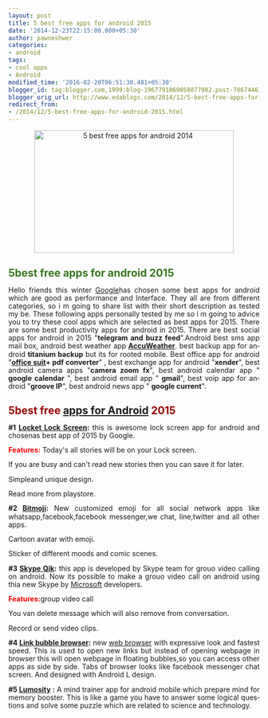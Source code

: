 ```yaml
---
layout: post
title: 5 best free apps for android 2015
date: '2014-12-23T22:15:00.000+05:30'
author: pawneshwer
categories:
- android
tags:
- cool apps
- Android
modified_time: '2016-02-20T06:51:30.481+05:30'
blogger_id: tag:blogger.com,1999:blog-1967791069058877982.post-7867446187551581529
blogger_orig_url: http://www.edablogs.com/2014/12/5-best-free-apps-for-android-2015.html
redirect_from:
- /2014/12/5-best-free-apps-for-android-2015.html
---
```


<div dir="ltr" style="text-align: left;"><div style="clear: both; text-align: center;"><a href="http://www.trickspapa.com/wp-content/uploads/2014/12/top-10-free-Android-apps.jpg" style="margin-left: 1em; margin-right: 1em;"><img alt="5 best free apps for android 2014" border="0" src="http://www.trickspapa.com/wp-content/uploads/2014/12/top-10-free-Android-apps.jpg" height="246" title="5 best free apps for android 2014" width="400" /></a></div><h2 style="line-height: 115%; margin-bottom: 0.35cm;"><span style="color: #38761d;"><span lang="en-US">5</span><span lang="en-US">best </span><span lang="en-US">free </span><span lang="en-US">apps for android </span><span lang="en-US">2015</span></span></h2><div style="line-height: 115%; margin-bottom: 0.35cm; text-align: justify;"><span lang="en-US">Hello friends this winter </span><span lang="en-US"><a href="http://www.google.com/" rel="homepage" target="_blank" title="Google">Google</a></span><span lang="en-US">has </span><span lang="en-US">chosen</span><span lang="en-US"> some best apps for android which are good as performance and Interface. They all are from different categories, so i m going to share list with their short description as tested my be. These following apps personally tested by me so i m going to advice you to try these cool apps which are selected as best apps for 2015. There are some best productivity apps for android in 2015. There are best social apps for android in 2015 "<b>telegram and </b></span><span lang="en-US"><b>buzz feed</b>".</span><span lang="en-US">Android best sms app mail box, android best weather app <b><a href="http://www.accuweather.com/" rel="homepage" target="_blank" title="AccuWeather">AccuWeather</a></b>. best backup app for android <b>titanium backup</b> but its for rooted mobile. Best office app for android "<b><a href="http://en.wikipedia.org/wiki/Suit_%28clothing%29" rel="wikipedia" target="_blank" title="Suit (clothing)">office suit</a>+ pdf converter</b>" , best exchange app for android "<b>xender</b>", best android camera apps "<b>camera zoom fx</b>", best android calendar app " <b>google calendar</b> ", best android email app " <b>gmail</b>", best voip app for android "<b>groove IP</b>", best android news app " <b>google current</b>".</span></div><h2 style="line-height: 115%; margin-bottom: 0.35cm; text-align: justify;"><span style="color: #990000;"><span lang="en-US">5</span><span lang="en-US">best free <a href="http://www.crunchbase.com/company/apps-for-android" rel="crunchbase" target="_blank" title="Apps For Android">apps for Android</a> 2015</span></span></h2><div style="line-height: 115%; margin-bottom: 0.35cm; text-align: justify;"><span lang="en-US"><b>#1 <a href="https://play.google.com/store/apps/details?id=com.locket.matterhorn&amp;hl=en" rel="nofollow" target="_blank">Locket Lock Screen</a>:</b> this is awesome </span><span lang="en-US">lock screen</span><span lang="en-US"> app for android and </span><span lang="en-US">chosen</span><span lang="en-US">as best app of 2015 by </span><span lang="en-US">Google.</span><span style="color: red;"><span lang="en-US"></span></span></div><div style="line-height: 115%; margin-bottom: 0.35cm; text-align: justify;"><span lang="en-US"><span style="color: red;"><b>Features:</b></span> Today's all stories will be on your Lock screen.</span></div><div style="line-height: 115%; margin-bottom: 0.35cm; text-align: justify;"><span lang="en-US">If you are busy and can't read new stories then you can save it for later.</span></div><div style="line-height: 115%; margin-bottom: 0.35cm; text-align: justify;"><span lang="en-US">Simple</span><span lang="en-US">and unique design.</span></div><div style="line-height: 115%; margin-bottom: 0.35cm; text-align: justify;"><span lang="en-US">Read more from playstore.</span></div><div style="line-height: 115%; margin-bottom: 0.35cm; text-align: justify;"><span lang="en-US"><b>#2 <a href="https://play.google.com/store/apps/details?id=com.bitstrips.imoji&amp;hl=en" rel="nofollow" target="_blank">Bitmoji</a>:</b> New customized emoji for all social network apps like whatsapp,facebook,facebook messenger,we chat, line,twitter and all other apps.</span></div><div style="line-height: 115%; margin-bottom: 0.35cm; text-align: justify;"><span lang="en-US">Cartoon avatar with emoji.</span></div><div style="line-height: 115%; margin-bottom: 0.35cm; text-align: justify;"><span lang="en-US">Sticker of different moods and comic scenes.</span></div><div style="line-height: 115%; margin-bottom: 0.35cm; text-align: justify;"><span lang="en-US"><b>#3 <a href="https://play.google.com/store/apps/details?id=com.skype.android.qik&amp;hl=en" rel="nofollow" target="_blank">Skype Qik</a>:</b> this app is developed by Skype team for grouo video calling on android. Now its possible to make a grouo video call on android using thia new Skype by <a href="http://maps.google.com/maps?ll=47.6395972222,-122.12845&amp;spn=0.01,0.01&amp;q=47.6395972222,-122.12845%20(Microsoft)&amp;t=h" rel="geolocation" target="_blank" title="Microsoft">Microsoft</a> developers.</span></div><div style="line-height: 115%; margin-bottom: 0.35cm; text-align: justify;"><span lang="en-US"><span style="color: red;"><b>Features:</b></span>group video call</span></div><div style="line-height: 115%; margin-bottom: 0.35cm; text-align: justify;"><span lang="en-US">You van delete message which will also remove from conversation.</span></div><div style="line-height: 115%; margin-bottom: 0.35cm; text-align: justify;"><span lang="en-US">Record or send video clips.</span></div><div style="line-height: 115%; margin-bottom: 0.35cm; text-align: justify;"><span lang="en-US"><b>#4 <a href="https://play.google.com/store/apps/details?id=com.linkbubble.playstore&amp;hl=en" rel="nofollow" target="_blank">Link bubble browser</a>:</b> new <a href="http://en.wikipedia.org/wiki/Web_browser" rel="wikipedia" target="_blank" title="Web browser">web browser</a> with expressive look and fastest speed. This is used to open new links but instead of opening webpage in browser this will open webpage in floating bubbles,so you can access other apps as side by side. Tabs of browser looks like facebook messenger chat screen. And designed with Android L design.</span></div><div style="line-height: 115%; margin-bottom: 0.35cm; text-align: justify;"><span lang="en-US"><b>#5 <a href="https://play.google.com/store/apps/details?id=com.lumoslabs.lumosity&amp;hl=en" rel="nofollow" target="_blank">Lumosity</a> :</b> A mind trainer app for android mobile which prepare mind for memory booster. </span><span lang="en-US">T</span><span lang="en-US">his is like a game you have to answer some logical questions and solve some puzzle which are related to science and technology.</span></div></div>